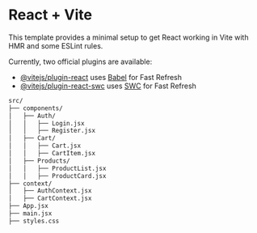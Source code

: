 # React + Vite

This template provides a minimal setup to get React working in Vite with HMR and some ESLint rules.

Currently, two official plugins are available:

- [@vitejs/plugin-react](https://github.com/vitejs/vite-plugin-react/blob/main/packages/plugin-react/README.md) uses [Babel](https://babeljs.io/) for Fast Refresh
- [@vitejs/plugin-react-swc](https://github.com/vitejs/vite-plugin-react-swc) uses [SWC](https://swc.rs/) for Fast Refresh


``` txt
src/
├── components/
│   ├── Auth/
│   │   ├── Login.jsx
│   │   ├── Register.jsx
│   ├── Cart/
│   │   ├── Cart.jsx
│   │   ├── CartItem.jsx
│   ├── Products/
│   │   ├── ProductList.jsx
│   │   ├── ProductCard.jsx
├── context/
│   ├── AuthContext.jsx
│   ├── CartContext.jsx
├── App.jsx
├── main.jsx
├── styles.css

```